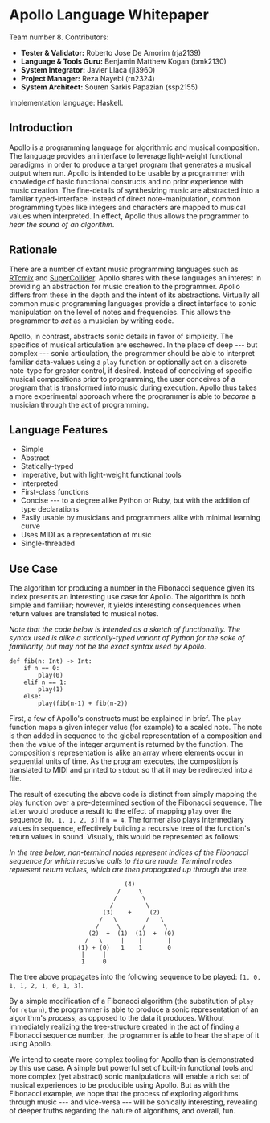 Apollo Language Whitepaper
==========================

Team number 8. Contributors:

- **Tester & Validator:** Roberto Jose De Amorim (rja2139)
- **Language & Tools Guru:** Benjamin Matthew Kogan (bmk2130)
- **System Integrator:** Javier Llaca (jl3960)
- **Project Manager:** Reza Nayebi (rn2324)
- **System Architect:** Souren Sarkis Papazian (ssp2155)

Implementation language: Haskell.

Introduction
------------

Apollo is a programming language for algorithmic and musical composition. The language provides an interface to leverage light-weight functional paradigms in order to produce a target program that generates a musical output when run. Apollo is intended to be usable by a programmer with knowledge of basic functional constructs and no prior experience with music creation. The fine-details of synthesizing music are abstracted into a familiar typed-interface. Instead of direct note-manipulation, common programming types like integers and characters are mapped to musical values when interpreted. In effect, Apollo thus allows the programmer to *hear the sound of an algorithm*.

Rationale
---------

There are a number of extant music programming languages such as [RTcmix][] and [SuperCollider][]. Apollo shares with these languages an interest in providing an abstraction for music creation to the programmer. Apollo differs from these in the depth and the intent of its abstractions. Virtually all common music programming languages provide a direct interface to sonic manipulation on the level of notes and frequencies. This allows the programmer to *act* as a musician by writing code.

Apollo, in contrast, abstracts sonic details in favor of simplicity. The specifics of musical articulation are eschewed. In the place of deep --- but complex --- sonic articulation, the programmer should be able to interpret familiar data-values using a `play` function or optionally act on a discrete note-type for greater control, if desired. Instead of conceiving of specific musical compositions prior to programming, the user conceives of a program that is transformed into music during execution. Apollo thus takes a more experimental approach where the programmer is able to *become* a musician through the act of programming.

[RTcmix]: http://rtcmix.org
[SuperCollider]: http://supercollider.sourceforge.net

Language Features
-----------------

- Simple
- Abstract
- Statically-typed
- Imperative, but with light-weight functional tools
- Interpreted
- First-class functions
- Concise --- to a degree alike Python or Ruby, but with the addition of type declarations
- Easily usable by musicians and programmers alike with minimal learning curve
- Uses MIDI as a representation of music
- Single-threaded

Use Case
--------

The algorithm for producing a number in the Fibonacci sequence given its index presents an interesting use case for Apollo. The algorithm is both simple and familiar; however, it yields interesting consequences when return values are translated to musical notes.

*Note that the code below is intended as a sketch of functionality. The syntax used is alike a statically-typed variant of Python for the sake of familiarity, but may not be the exact syntax used by Apollo.*

    def fib(n: Int) -> Int:
        if n == 0:
            play(0)
        elif n == 1:
            play(1)
        else:
            play(fib(n-1) + fib(n-2))

First, a few of Apollo's constructs must be explained in brief. The `play` function maps a given integer value (for example) to a scaled note. The note is then added in sequence to the global representation of a composition and then the value of the integer argument is returned by the function. The composition's representation is alike an array where elements occur in sequential units of time. As the program executes, the composition is translated to MIDI and printed to `stdout` so that it may be redirected into a file.

The result of executing the above code is distinct from simply mapping the play function over a pre-determined section of the Fibonacci sequence. The latter would produce a result to the effect of mapping `play` over the sequence `[0, 1, 1, 2, 3]` if `n = 4`. The former also plays intermediary values in sequence, effectively building a recursive tree of the function's return values in sound. Visually, this would be represented as follows:

*In the tree below, non-terminal nodes represent indices of the Fibonacci sequence for which recusive calls to `fib` are made. Terminal nodes represent return values, which are then propogated up through the tree.*

                                    (4)
                                  /     \
                                 /       \
                                /         \
                              (3)    +     (2)
                             /   \        /   \
                            /     \      /     \
                          (2)  +  (1)  (1)  +  (0)
                         /   \     |    |       |
                       (1) + (0)   1    1       0
                        |     |
                        1     0

The tree above propagates into the following sequence to be played: `[1, 0, 1, 1, 2, 1, 0, 1, 3]`.

By a simple modification of a Fibonacci algorithm (the substitution of `play` for `return`), the programmer is able to produce a sonic representation of an algorithm's *process*, as opposed to the data it produces. Without immediately realizing the tree-structure created in the act of finding a Fibonacci sequence number, the programmer is able to hear the shape of it using Apollo.

We intend to create more complex tooling for Apollo than is demonstrated by this use case. A simple but powerful set of built-in functional tools and more complex (yet abstract) sonic manipulations will enable a rich set of musical experiences to be producible using Apollo. But as with the Fibonacci example, we hope that the process of exploring algorithms through music --- and vice-versa --- will be sonically interesting, revealing of deeper truths regarding the nature of algorithms, and overall, fun.

